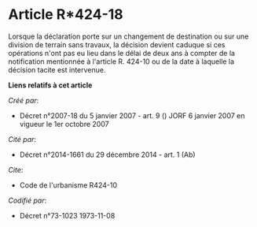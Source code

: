 # Article R*424-18

Lorsque la déclaration porte sur un changement de destination ou sur une division de terrain sans travaux, la décision
devient caduque si ces opérations n'ont pas eu lieu dans le délai de deux ans à compter de la notification mentionnée à
l'article R. 424-10 ou de la date à laquelle la décision tacite est intervenue.

**Liens relatifs à cet article**

_Créé par_:

  - Décret n°2007-18 du 5 janvier 2007 - art. 9 () JORF 6 janvier 2007 en vigueur le 1er octobre 2007

_Cité par_:

  - Décret n°2014-1661 du 29 décembre 2014 - art. 1 (Ab)

_Cite_:

  - Code de l'urbanisme R424-10

_Codifié par_:

  - Décret n°73-1023 1973-11-08
